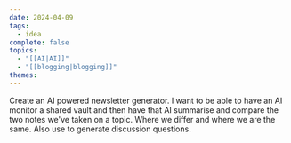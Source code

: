```yaml
---
date: 2024-04-09
tags:
  - idea
complete: false
topics:
  - "[[AI|AI]]"
  - "[[blogging|blogging]]"
themes: 
---
```

Create an AI powered newsletter generator. I want to be able to have an AI monitor a shared vault and then have that AI summarise and compare the two notes we've taken on a topic. Where we differ and where we are the same. Also use to generate discussion questions.